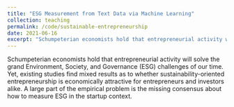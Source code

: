 ```yaml
---
title: "ESG Measurement from Text Data via Machine Learning"
collection: teaching
permalink: /code/sustainable-entrepreneurship
date: 2021-06-16
excerpt: "Schumpeterian economists hold that entrepreneurial activity will solve the grand Environment, Society, and Governance (ESG) challenges of our time. Yet, existing studies find mixed results as to whether sustainability-oriented entrepreneurship is economically attractive for entrepreneurs and investors alike. A large part of the empirical problem is the missing consensus about how to measure ESG in the startup context. In our paper titled <i>Financing Sustainable Entrepreneurship: ESG Measurement, Valuation, and Performance in Token Offerings</i>, we suggest to measure ESG properties of startups from text data (e.g., whitepapers, blog posts, mission statements, entries on databases like <i>Crunchbase</i>, and so on) via a machine learning approach. To that end, we taught a computer to identify ESG-related language based on all Financial Times articles under the tags >>moral money<< and >>ESG investing<<, as well as startup-specific language. The Python source code is available in the Supplementary Materials of our paper. To facilitate the use of our approach, we developed an easy-to-use web app where you can paste text and immediately obtain ESG scores for the text. The web app is available at: <a href="https://www.sustainableentrepreneurship.org/" target="_blank">www.SustainableEntrepreneurship.org</a> We hope that a broad adoption of our method will make future research on sustainable entrepreneurship more comparable."
---
```


Schumpeterian economists hold that entrepreneurial activity will solve the grand Environment, Society, and Governance (ESG) challenges of our time. Yet, existing studies find mixed results as to whether sustainability-oriented entrepreneurship is economically attractive for entrepreneurs and investors alike. A large part of the empirical problem is the missing consensus about how to measure ESG in the startup context.
